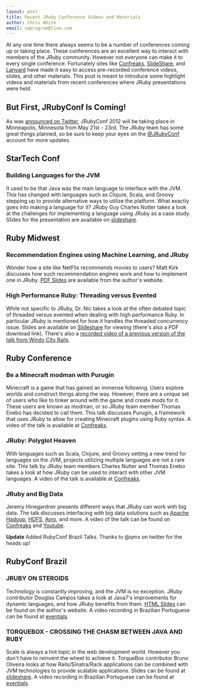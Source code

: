 ```yaml
---
layout: post
title: Recent JRuby Conference Videos and Materials
author: Chris White
email: cwprogram@live.com
---
```


At any one time there always seems to be a number of conferences coming up or taking place. These conferences are an excellent way to interact with members of the JRuby community. However not everyone can make it to every single conference. Fortunately sites like [Confreaks](http://confreaks.net/), [SlideShare](http://www.slideshare.net/), and [Lanyard](http://lanyrd.com/) have made it easy to access pre-recorded conference videos, slides, and other materials. This post is meant to introduce some highlight videos and materials from recent conferences where JRuby presentations were held.

## But First, JRubyConf Is Coming! ##

As was [announced on Twitter](https://twitter.com/#!/JRubyConf/status/134019937818771456), JRubyConf 2012 will be taking place in Minneapolis, Minnesota from May 21st - 23rd. The JRuby team has some great things planned, so be sure to keep your eyes on the [@JRubyConf](https://twitter.com/#!/JRubyConf) account for more updates.

## StarTech Conf ##

### Building Languages for the JVM ###

It used to be that Java was the main language to interface with the JVM. This has changed with languages such as Clojure, Scala, and Groovy stepping up to provide alternative ways to utilize the platform. What exactly goes into making a language for it? JRuby Guy Charles Nutter takes a look at the challenges for implementing a language using JRuby as a case study. Slides for the presentation are available on [slideshare](http://www.slideshare.net/CharlesNutter/star-techconf-2011-jvm-languages).

## Ruby Midwest ##

### Recommendation Engines using Machine Learning, and JRuby ###

Wonder how a site like NetFlix recommends movies to users? Matt Kirk discusses how such recommendation engines work and how to implement one in JRuby. [PDF Slides](http://matthewkirk.com/presentations/Support-Vector-Machines-with-Jruby.pdf) are available from the author's website.

### High Performance Ruby: Threading versus Evented ###

While not specific to JRuby, Dr. Nic takes a look at the often debated topic of threaded versus evented when dealing with high performance Ruby. In particular JRuby is mentioned for how it handles the threaded concurrency issue. Slides are available on [Slideshare](http://speakerdeck.com/u/drnic/p/high-performance-ruby-threading-versus-evented-ruby-midwest-edition) for viewing (there's also a PDF download link). There's also a [recorded video of a previous version of the talk from Windy City Rails](http://windycityrails.org/videos2011/#1).

## Ruby Conference ##

### Be a Minecraft modman with Purugin ###

Minecraft is a game that has gained an immense following. Users explore worlds and construct things along the way. However, there are a unique set of users who like to tinker around with the game and create mods for it. These users are known as modman, or so JRuby team member Thomas Enebo has decided to call them. This talk discusses Purugin, a framework that uses JRuby to allow for creating Minecraft plugins using Ruby syntax. A video of the talk is available at [Confreaks](http://confreaks.net/videos/696-rubyconf2011-be-a-minecraft-modman-with-purugin).

### JRuby: Polyglot Heaven ###

With languages such as Scala, Clojure, and Groovy setting a new trend for languages on the JVM, projects utilizing multiple languages are not a rare site. This talk by JRuby team members Charles Nutter and Thomas Enebo takes a look at how JRuby can be used to interact with other JVM languages. A video of the talk is available at [Confreaks](http://confreaks.net/videos/684-rubyconf2011-jruby-polyglot-heaven).

### JRuby and Big Data ###

Jeremy Hinegardner presents different ways that JRuby can work with big data. The talk discusses interfacing with big data solutions such as [Apache Hadoop](http://hadoop.apache.org/), [HDFS](http://hadoop.apache.org/hdfs/), [Avro](http://avro.apache.org/), and more. A video of the talk can be found on [Confreaks](http://confreaks.net/videos/674-rubyconf2011-jruby-and-big-data) and [Youtube](http://www.youtube.com/watch?v=MBXH0P5tB2g).

**Update** Added RubyConf Brazil Talks. Thanks to @qmx on twitter for the heads up!

## RubyConf Brazil ##

### JRUBY ON STEROIDS ###

Technology is constantly improving, and the JVM is no exception. JRuby contributor Douglas Campos  takes a look at Java7's improvements for dynamic languages, and how JRuby benefits from them. [HTML Slides](http://cdn.qmx.me/presentations/2011/rubyconfbr/index.html) can be found on the author's website. A video recording in Brazilian Portuguese can be found at [eventials](http://www.eventials.com/rubyconfbr/recorded/M2UzZTJkMzY2MzdiNTg2NTUxNWM1MzI3NWY1YjRhMzYjIzM5Ng_3D_3D).

### TORQUEBOX - CROSSING THE CHASM BETWEEN JAVA AND RUBY ###

Scale is always a hot topic in the web development world. However you don't have to reinvent the wheel to achieve it. TorqueBox contributor Bruno Oliveira looks at how Rails/Sinatra/Rack applications can be combined with JVM technologies to provide scalable applications. Slides can be found at [slideshare](http://www.slideshare.net/bruno.abstractj/torquebox-ultrapassando-a-fronteira-entre-java-e-ruby). A video recording in Brazilian Portuguese can be found at [eventials](http://www.eventials.com/rubyconfbr/recorded/M2UzZTJkMzY2MzdiNTg2NTUxNWM1MzI3NWY1YjRhMzYjIzM5OQ_3D_3D).
